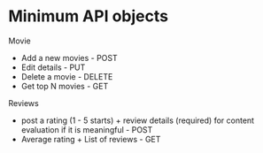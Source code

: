 # Minimum API objects
Movie
- Add a new movies - POST
- Edit details - PUT
- Delete a movie - DELETE
- Get top N movies - GET

Reviews
- post a rating (1 - 5 starts) + review details (required) for content evaluation if it is meaningful - POST
- Average rating + List of reviews - GET
